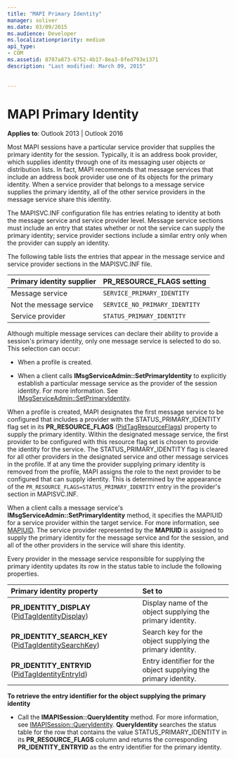 ```yaml
---
title: "MAPI Primary Identity"
manager: soliver
ms.date: 03/09/2015
ms.audience: Developer
ms.localizationpriority: medium
api_type:
- COM
ms.assetid: 8787a873-6752-4b17-8ea3-8fed793e1371
description: "Last modified: March 09, 2015"
 
 
---
```


# MAPI Primary Identity

  
  
**Applies to**: Outlook 2013 | Outlook 2016 
  
Most MAPI sessions have a particular service provider that supplies the primary identity for the session. Typically, it is an address book provider, which supplies identity through one of its messaging user objects or distribution lists. In fact, MAPI recommends that message services that include an address book provider use one of its objects for the primary identity. When a service provider that belongs to a message service supplies the primary identity, all of the other service providers in the message service share this identity.
  
The MAPISVC.INF configuration file has entries relating to identity at both the message service and service provider level. Message service sections must include an entry that states whether or not the service can supply the primary identity; service provider sections include a similar entry only when the provider can supply an identity.
  
The following table lists the entries that appear in the message service and service provider sections in the MAPISVC.INF file.
  
|**Primary identity supplier**|**PR_RESOURCE_FLAGS setting**|
|:-----|:-----|
|Message service  <br/> | `SERVICE_PRIMARY_IDENTITY` <br/> |
|Not the message service  <br/> | `SERVICE_NO_PRIMARY_IDENTITY` <br/> |
|Service provider  <br/> | `STATUS_PRIMARY_IDENTITY` <br/> |
   
Although multiple message services can declare their ability to provide a session's primary identity, only one message service is selected to do so. This selection can occur:
  
- When a profile is created.
    
- When a client calls **IMsgServiceAdmin::SetPrimaryIdentity** to explicitly establish a particular message service as the provider of the session identity. For more information. See [IMsgServiceAdmin::SetPrimaryIdentity](imsgserviceadmin-setprimaryidentity.md).
    
When a profile is created, MAPI designates the first message service to be configured that includes a provider with the STATUS_PRIMARY_IDENTITY flag set in its **PR_RESOURCE_FLAGS** ([PidTagResourceFlags](pidtagresourceflags-canonical-property.md)) property to supply the primary identity. Within the designated message service, the first provider to be configured with this resource flag set is chosen to provide the identity for the service. The STATUS_PRIMARY_IDENTITY flag is cleared for all other providers in the designated service and other message services in the profile. If at any time the provider supplying primary identity is removed from the profile, MAPI assigns the role to the next provider to be configured that can supply identity. This is determined by the appearance of the  `PR_RESOURCE_FLAGS=STATUS_PRIMARY_IDENTITY` entry in the provider's section in MAPISVC.INF. 
  
When a client calls a message service's **IMsgServiceAdmin::SetPrimaryIdentity** method, it specifies the MAPIUID for a service provider within the target service. For more information, see [MAPIUID](mapiuid.md). The service provider represented by the **MAPIUID** is assigned to supply the primary identity for the message service and for the session, and all of the other providers in the service will share this identity. 
  
Every provider in the message service responsible for supplying the primary identity updates its row in the status table to include the following properties.
  
|**Primary identity property**|**Set to**|
|:-----|:-----|
|**PR_IDENTITY_DISPLAY** ([PidTagIdentityDisplay](pidtagidentitydisplay-canonical-property.md))  <br/> |Display name of the object supplying the primary identity. |
|**PR_IDENTITY_SEARCH_KEY** ([PidTagIdentitySearchKey](pidtagidentitysearchkey-canonical-property.md))  <br/> |Search key for the object supplying the primary identity. |
|**PR_IDENTITY_ENTRYID** ([PidTagIdentityEntryId](pidtagidentityentryid-canonical-property.md))  <br/> |Entry identifier for the object supplying the primary identity. |
   
 **To retrieve the entry identifier for the object supplying the primary identity**
  
- Call the **IMAPISession::QueryIdentity** method. For more information, see [IMAPISession::QueryIdentity](imapisession-queryidentity.md). **QueryIdentity** searches the status table for the row that contains the value STATUS_PRIMARY_IDENTITY in its **PR_RESOURCE_FLAGS** column and returns the corresponding **PR_IDENTITY_ENTRYID** as the entry identifier for the primary identity. 
    

